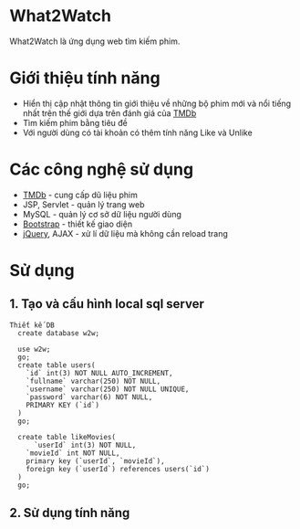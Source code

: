 # What2Watch

What2Watch là ứng dụng web tìm kiếm phim. 

# Giới thiệu tính năng

  - Hiển thị cập nhật thông tin giới thiệu về những bộ phim mới và nổi tiếng nhất trên thế giới dựa trên đánh giá của [TMDb](https://www.themoviedb.org)
  - Tìm kiếm phim bằng tiêu đề
  - Với người dùng có tài khoản có thêm tính năng Like và Unlike 
  
# Các công nghệ sử dụng

  - [TMDb](https://www.themoviedb.org) - cung cấp dũ liệu phim
  - JSP, Servlet - quản lý trang web
  - MySQL - quản lý cơ sở dữ liệu người dùng
  - [Bootstrap](https://getbootstrap.com) - thiết kế giao diện
  - [jQuery](https://jquery.com/), AJAX - xử lí dữ liệu mà không cần reload trang
  
# Sử dụng
  ## 1. Tạo và cấu hình local sql server
    Thiết kế DB
      create database w2w;
      
      use w2w;
      go;
      create table users(
        `id` int(3) NOT NULL AUTO_INCREMENT,
        `fullname` varchar(250) NOT NULL,
        `username` varchar(250) NOT NULL UNIQUE,
        `password` varchar(6) NOT NULL,
        PRIMARY KEY (`id`)
      )
      go;
      
      create table likeMovies(
	      `userId` int(3) NOT NULL,
        `movieId` int NOT NULL,
        primary key (`userId`, `movieId`),
        foreign key (`userId`) references users(`id`)
      )
      go;
      
  ## 2. Sử dụng tính năng 
  
    
 
